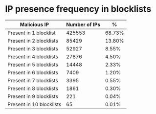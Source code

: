 # IP presence frequency in blocklists
| Malicious IP | Number of IPs | % |
|----|----|----|
| Present in 1 blocklist | 425553 | 68.73% |
| Present in 2 blocklists | 85429 | 13.80% |
| Present in 3 blocklists | 52927 | 8.55% |
| Present in 4 blocklists | 27876 | 4.50% |
| Present in 5 blocklists | 14448 | 2.33% |
| Present in 6 blocklists | 7409 | 1.20% |
| Present in 7 blocklists | 3395 | 0.55% |
| Present in 8 blocklists | 1861 | 0.30% |
| Present in 9 blocklists | 221 | 0.04% |
| Present in 10 blocklists | 65 | 0.01% |
